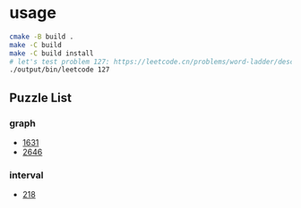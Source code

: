 # usage

```sh
cmake -B build .
make -C build
make -C build install
# let's test problem 127: https://leetcode.cn/problems/word-ladder/description/
./output/bin/leetcode 127
```

## Puzzle List

### graph
- [1631](./graph/path_with_minimum_effort.h)
- [2646](./graph/minimize_the_total_price_of_the_trips.h)

### interval
- [218](./interval/the_skiline_problem.h)
